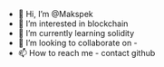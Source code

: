 - 👋 Hi, I’m @Makspek
- 👀 I’m interested in blockchain
- 🌱 I’m currently learning solidity  
- 💞️ I’m looking to collaborate on -
- 📫 How to reach me - contact github

<!---
Makspek/Makspek is a ✨ special ✨ repository because its `README.md` (this file) appears on your GitHub profile.
You can click the Preview link to take a look at your changes.
--->

